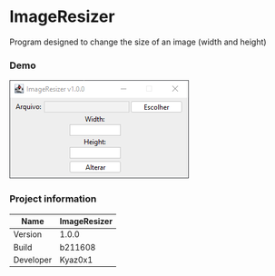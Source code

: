 # ImageResizer
Program designed to change the size of an image (width and height)

### Demo
<img src="assets/ImageResizer.png" />

### Project information
|Name| ImageResizer |
|----|--|
|Version|1.0.0|
|Build|b211608|
|Developer|Kyaz0x1|
